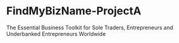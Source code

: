 # FindMyBizName-ProjectA
The Essential Business Toolkit for Sole Traders, Entrepreneurs and Underbanked Entrepreneurs Worldwide 
